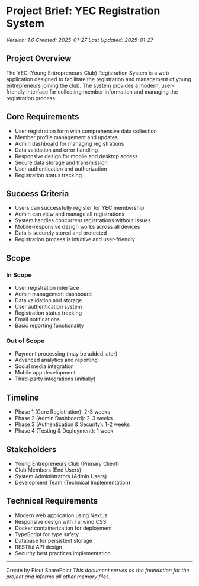 # Project Brief: YEC Registration System
*Version: 1.0*
*Created: 2025-01-27*
*Last Updated: 2025-01-27*

## Project Overview
The YEC (Young Entrepreneurs Club) Registration System is a web application designed to facilitate the registration and management of young entrepreneurs joining the club. The system provides a modern, user-friendly interface for collecting member information and managing the registration process.

## Core Requirements
- User registration form with comprehensive data collection
- Member profile management and updates
- Admin dashboard for managing registrations
- Data validation and error handling
- Responsive design for mobile and desktop access
- Secure data storage and transmission
- User authentication and authorization
- Registration status tracking

## Success Criteria
- Users can successfully register for YEC membership
- Admin can view and manage all registrations
- System handles concurrent registrations without issues
- Mobile-responsive design works across all devices
- Data is securely stored and protected
- Registration process is intuitive and user-friendly

## Scope
### In Scope
- User registration interface
- Admin management dashboard
- Data validation and storage
- User authentication system
- Registration status tracking
- Email notifications
- Basic reporting functionality

### Out of Scope
- Payment processing (may be added later)
- Advanced analytics and reporting
- Social media integration
- Mobile app development
- Third-party integrations (initially)

## Timeline
- Phase 1 (Core Registration): 2-3 weeks
- Phase 2 (Admin Dashboard): 2-3 weeks
- Phase 3 (Authentication & Security): 1-2 weeks
- Phase 4 (Testing & Deployment): 1 week

## Stakeholders
- Young Entrepreneurs Club (Primary Client)
- Club Members (End Users)
- System Administrators (Admin Users)
- Development Team (Technical Implementation)

## Technical Requirements
- Modern web application using Next.js
- Responsive design with Tailwind CSS
- Docker containerization for deployment
- TypeScript for type safety
- Database for persistent storage
- RESTful API design
- Security best practices implementation

---
Create by Pisut SharePoint
*This document serves as the foundation for the project and informs all other memory files.* 